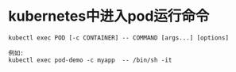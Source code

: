 # kubernetes中进入pod运行命令

```
kubectl exec POD [-c CONTAINER] -- COMMAND [args...] [options]

例如:
kubectl exec pod-demo -c myapp  -- /bin/sh -it
```

